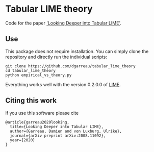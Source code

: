 # Tabular LIME theory

Code for the paper ['Looking Deeper into Tabular LIME'](https://arxiv.org/abs/2008.11092).

## Use

This package does not require installation. You can simply clone the repository and directly run the individual scripts:
```
git clone https://github.com/dgarreau/tabular_lime_theory
cd tabular_lime_theory
python empirical_vs_theory.py
```

Everything works well with the version 0.2.0.0 of [LIME](https://github.com/marcotcr/lime).

## Citing this work

If you use this software please cite 
```
@article{garreau2020looking,
  title={Looking Deeper into Tabular LIME},
  author={Garreau, Damien and von Luxburg, Ulrike},
  journal={arXiv preprint arXiv:2008.11092},
  year={2020}
}
```